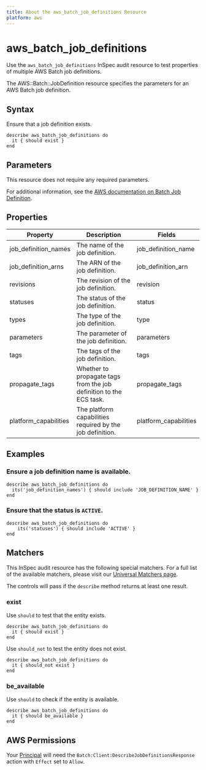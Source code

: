```yaml
---
title: About the aws_batch_job_definitions Resource
platform: aws
---
```


# aws_batch_job_definitions

Use the `aws_batch_job_definitions` InSpec audit resource to test properties of multiple AWS Batch job definitions.

The AWS::Batch::JobDefinition resource specifies the parameters for an AWS Batch job definition.

## Syntax

Ensure that a job definition exists.

    describe aws_batch_job_definitions do
      it { should exist }
    end

## Parameters

This resource does not require any required parameters.

For additional information, see the [AWS documentation on Batch Job Definition](https://docs.aws.amazon.com/AWSCloudFormation/latest/UserGuide/aws-resource-athena-workgroup.html).

## Properties

| Property | Description | Fields |
| ---  | --- | --- |
| job_definition_names | The name of the job definition. | job_definition_name |
| job_definition_arns | The ARN of the job definition. | job_definition_arn |
| revisions | The revision of the job definition. | revision |
| statuses | The status of the job definition. | status |
| types | The type of the job definition. | type |
| parameters | The parameter of the job definition. | parameters |
| tags | The tags of the job definition. | tags |
| propagate_tags | Whether to propagate tags from the job definition to the ECS task. | propagate_tags |
| platform_capabilities | The platform capabilities required by the job definition. | platform_capabilities |

## Examples

### Ensure a job definition name is available.

    describe aws_batch_job_definitions do
      its('job_definition_names') { should include 'JOB_DEFINITION_NAME' }
    end

### Ensure that the status is `ACTIVE`.

    describe aws_batch_job_definitions do
        its('statuses') { should include 'ACTIVE' }
    end

## Matchers

This InSpec audit resource has the following special matchers. For a full list of the available matchers, please visit our [Universal Matchers page](https://www.inspec.io/docs/reference/matchers/).

The controls will pass if the `describe` method returns at least one result.

### exist

Use `should` to test that the entity exists.

    describe aws_batch_job_definitions do
      it { should exist }
    end

Use `should_not` to test the entity does not exist.

    describe aws_batch_job_definitions do
      it { should_not exist }
    end

### be_available

Use `should` to check if the entity is available.

    describe aws_batch_job_definitions do
      it { should be_available }
    end

## AWS Permissions

Your [Principal](https://docs.aws.amazon.com/IAM/latest/UserGuide/intro-structure.html#intro-structure-principal) will need the `Batch:Client:DescribeJobDefinitionsResponse` action with `Effect` set to `Allow`.
